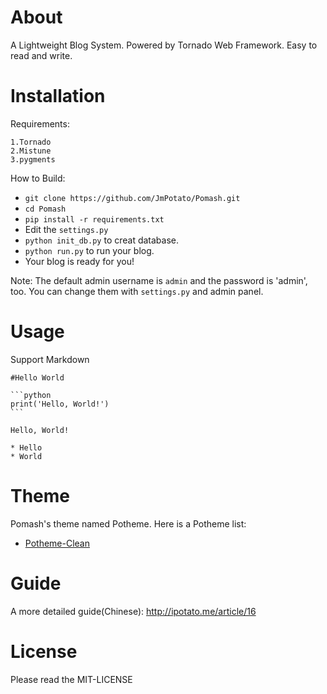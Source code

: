 About
======

A Lightweight Blog System. Powered by Tornado Web Framework. Easy to read and write.

Installation
======

Requirements:

    1.Tornado
    2.Mistune
    3.pygments

How to Build:

* `git clone https://github.com/JmPotato/Pomash.git`
* `cd Pomash`
* `pip install -r requirements.txt`
* Edit the `settings.py`
* `python init_db.py` to creat database.
* `python run.py` to run your blog.
* Your blog is ready for you!

Note: The default admin username is `admin` and the password is 'admin', too. You can change them with `settings.py` and admin panel.

Usage
=====

Support Markdown

    #Hello World

    ```python
    print('Hello, World!')
    ```

    Hello, World!

    * Hello
    * World

Theme
=====

Pomash's theme named Potheme. Here is a Potheme list:

* [Potheme-Clean](https://github.com/JmPotato/Potheme-Clean)

Guide
=====

A more detailed guide(Chinese): http://ipotato.me/article/16

License
=====

Please read the MIT-LICENSE
